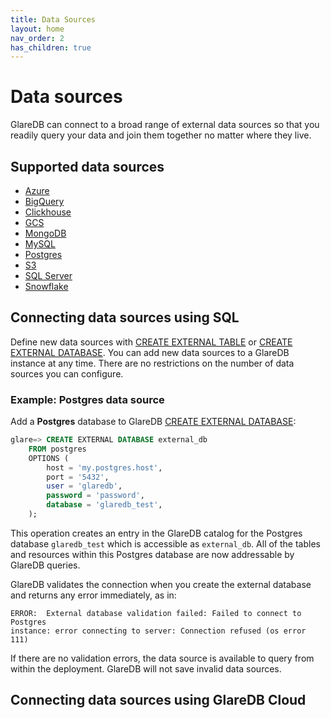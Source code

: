 ```yaml
---
title: Data Sources
layout: home
nav_order: 2
has_children: true
---
```


# Data sources

GlareDB can connect to a broad range of external data sources so that you readily
query your data and join them together no matter where they live.

## Supported data sources

* [Azure]
* [BigQuery]
* [Clickhouse]
* [GCS]
* [MongoDB]
* [MySQL]
* [Postgres]
* [S3]
* [SQL Server]
* [Snowflake]

## Connecting data sources using SQL

Define new data sources with [CREATE EXTERNAL TABLE] or [CREATE
EXTERNAL DATABASE]. You can add new data sources to a GlareDB instance
at any time. There are no restrictions on the number of data sources you can configure.

### Example: Postgres data source

Add a **Postgres** database to GlareDB [CREATE EXTERNAL DATABASE]:

```sql
glare=> CREATE EXTERNAL DATABASE external_db
    FROM postgres
    OPTIONS (
        host = 'my.postgres.host',
        port = '5432',
        user = 'glaredb',
        password = 'password',
        database = 'glaredb_test',
    );
```

This operation creates an entry in the GlareDB catalog for the
Postgres database `glaredb_test` which is accessible as
`external_db`. All of the tables and resources within this Postgres
database are now addressable by GlareDB queries.

GlareDB validates the connection when you create the external
database and returns any error immediately, as in:

```text
ERROR:  External database validation failed: Failed to connect to Postgres
instance: error connecting to server: Connection refused (os error 111)
```

If there are no validation errors, the data source is available to
query from within the deployment. GlareDB will not save invalid data
sources.

## Connecting data sources using GlareDB Cloud

[CREATE EXTERNAL DATABASE]: /glaredb/sql-commands/create-external-database
[CREATE EXTERNAL TABLE]: /glaredb/sql-commands/create-external-table
[Azure]: ./azure
[BigQuery]: ./bigquery
[Clickhouse]: ./clickhouse
[GCS]: ./gcs
[MongoDB]: ./mongodb
[MySQL]: ./mysql
[Postgres]: ./postgres
[S3]: ./s3
[SQL Server]: ./sql-server
[Snowflake]: ./snowflake
